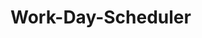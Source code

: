 # Work-Day-Scheduler

<!-- Create two .js files

input the moment.js download

connect it with the script.js

display the date and time on the screen (Ill get back to this)

add timeblocks

color code the blocks with past, present, and future

Enter an event inside individual timeblocks

add a save button to save to local storage

keep saved events even when page is refreshed -->

